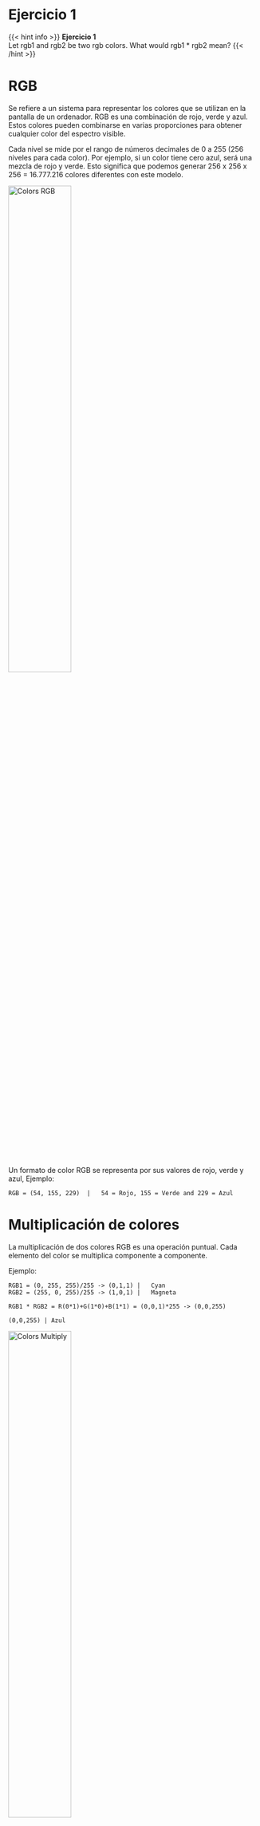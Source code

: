 # Ejercicio 1

{{< hint info >}}
**Ejercicio 1**  
Let rgb1 and rgb2 be two rgb colors. What would rgb1 * rgb2 mean?
{{< /hint >}}

# RGB

Se refiere a un sistema para representar los colores que se utilizan en la pantalla de un ordenador. RGB es una combinación de rojo, verde y azul. Estos colores pueden combinarse en varias proporciones para obtener cualquier color del espectro visible.

Cada nivel se mide por el rango de números decimales de 0 a 255 (256 niveles para cada color). Por ejemplo, si un color tiene cero azul, será una mezcla de rojo y verde. Esto significa que podemos generar 256 x 256 x 256 = 16.777.216 colores diferentes con este modelo.

<img src="https://miro.medium.com/max/1400/1*ueef5pNNsTIEJoMoPr5tZw.png" alt="Colors RGB" style="width: 50%;"/>

Un formato de color RGB se representa por sus valores de rojo, verde y azul, Ejemplo:

~~~
RGB = (54, 155, 229)  |   54 = Rojo, 155 = Verde and 229 = Azul
~~~

# Multiplicación de colores

La multiplicación de dos colores RGB es una operación puntual. Cada elemento del color se multiplica componente a componente.  

Ejemplo:

~~~
RGB1 = (0, 255, 255)/255 -> (0,1,1) |   Cyan
RGB2 = (255, 0, 255)/255 -> (1,0,1) |   Magneta

RGB1 * RGB2 = R(0*1)+G(1*0)+B(1*1) = (0,0,1)*255 -> (0,0,255)

(0,0,255) | Azul
~~~

<img src="https://imgur.com/2tSAa0P.png" alt="Colors Multiply" style="width: 50%;"/>

# Código

{{< details title="Multiplicación de colores" open=false >}}
{{< highlight html >}}
{{</* p5-global-iframe id="breath" width="470" height="450" >}}
let r, g,b,r1, g1, b1 ;

function setup() {
  createCanvas(450, 400);
  // colores aleatorios
  r = random(255);
  g = random(255);
  b = random(255);
  r1 = random(255);
  g1 = random(255);
  b1 = random(255);
}

function draw() {
  blendMode(BLEND)
  
  background("white");
  blendMode(MULTIPLY);
  btn = createButton("Change Color");
  btn.position(30, 80);
  btn.mousePressed(changeColor);
  // dibujar el círculo
  strokeWeight(2);
  stroke(r, g, b);
  fill(r, g, b, 127);
  ellipse(240, 200, 200, 200);
  strokeWeight(2);
  stroke(r1, g1, b1);
  fill(r1, g1, b1, 127);
  ellipse(360, 200, 200, 200);
}

// cuando el usuario hace click
function changeColor() {
  // revisar si el ratón está dentro del círculo
    // escoger nuevos colores aleatorios
    r = random(255);
    g = random(255);
    b = random(255);
    r1 = random(255);
    g1 = random(255);
    b1 = random(255);
  
  }
{{< /p5-global-iframe */>}}
{{< /highlight >}}
{{< /details >}}

{{< p5-global-iframe id="breath" width="500" height="450" >}}
let r, g,b,r1, g1, b1 ;

function setup() {
  createCanvas(470, 400);
  // colores aleatorios
  r = random(255);
  g = random(255);
  b = random(255);
  r1 = random(255);
  g1 = random(255);
  b1 = random(255);
}

function draw() {
  blendMode(BLEND)
  
  background("white");
  blendMode(MULTIPLY);
  btn = createButton("Change Color");
  btn.position(30, 80);
  btn.mousePressed(changeColor);
  // dibujar el círculo
  strokeWeight(2);
  stroke(r, g, b);
  fill(r, g, b, 127);
  ellipse(240, 200, 200, 200);
  strokeWeight(2);
  stroke(r1, g1, b1);
  fill(r1, g1, b1, 127);
  ellipse(360, 200, 200, 200);
}

// cuando el usuario hace click
function changeColor() {
  // revisar si el ratón está dentro del círculo
    // escoger nuevos colores aleatorios
    r = random(255);
    g = random(255);
    b = random(255);
    r1 = random(255);
    g1 = random(255);
    b1 = random(255);
  
  }
{{< /p5-global-iframe >}}

# Conclusión
Es importante destacar la función blendMode() se usa para combinar dos píxeles de acuerdo con el modo de combinación dado. Los diferentes tipos de modos de fusión tienen diferentes métodos para mezclar los píxeles de origen con los presentes en la ventana de visualización, para producir el píxel resultante. Se descubrió que la multiplicación ambos colores da como resultado un color más oscuro.